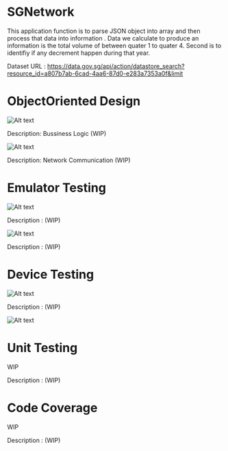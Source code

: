 # SGNetwork

This application function is to parse JSON object into array and then process that data into information . Data we calculate to produce an information is the total volume of between quater 1 to quater 4. Second is to identifiy if any decrement happen during that year.

Dataset URL : https://data.gov.sg/api/action/datastore_search?resource_id=a807b7ab-6cad-4aa6-87d0-e283a7353a0f&limit


# ObjectOriented Design

![Alt text](https://user-images.githubusercontent.com/17770615/51524342-daee6780-1e68-11e9-8a86-cf4151cb5a99.png?raw=true "Main")

Description: Bussiness Logic (WIP)

![Alt text](https://user-images.githubusercontent.com/17770615/51524372-e17cdf00-1e68-11e9-9cdb-42bee1bd8130.png?raw=true "Title")

Description: Network Communication (WIP) 

# Emulator Testing

![Alt text](https://user-images.githubusercontent.com/17770615/51524575-636d0800-1e69-11e9-9b7b-a39ba1940530.png?raw=true "Increase")

Description : (WIP)

![Alt text](https://user-images.githubusercontent.com/17770615/51534416-b56d5800-1e80-11e9-9d39-c57f27eea282.png?raw=true "Decrease")

Description : (WIP)


# Device Testing

![Alt text](https://user-images.githubusercontent.com/17770615/51795263-50688800-221b-11e9-8eda-e1a9c0053475.png?raw=true "Increase")

Description : (WIP)

![Alt text](https://user-images.githubusercontent.com/17770615/51795265-59595980-221b-11e9-971a-e23fcd8693f7.png?raw=true "Decrease")

# Unit Testing
WIP

Description : (WIP)


# Code Coverage
WIP

Description : (WIP)




